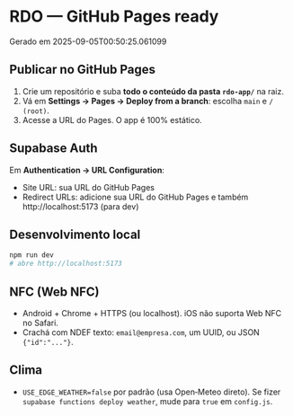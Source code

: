 # RDO — GitHub Pages ready
Gerado em 2025-09-05T00:50:25.061099

## Publicar no GitHub Pages
1. Crie um repositório e suba **todo o conteúdo da pasta `rdo-app/`** na raiz.
2. Vá em **Settings → Pages → Deploy from a branch**: escolha `main` e `/ (root)`.
3. Acesse a URL do Pages. O app é 100% estático.

## Supabase Auth
Em **Authentication → URL Configuration**:
- Site URL: sua URL do GitHub Pages
- Redirect URLs: adicione sua URL do GitHub Pages e também http://localhost:5173 (para dev)

## Desenvolvimento local
```bash
npm run dev
# abre http://localhost:5173
```

## NFC (Web NFC)
- Android + Chrome + HTTPS (ou localhost). iOS não suporta Web NFC no Safari.
- Crachá com NDEF texto: `email@empresa.com`, um UUID, ou JSON `{"id":"..."}`.

## Clima
- `USE_EDGE_WEATHER=false` por padrão (usa Open‑Meteo direto). Se fizer `supabase functions deploy weather`, mude para `true` em `config.js`.

